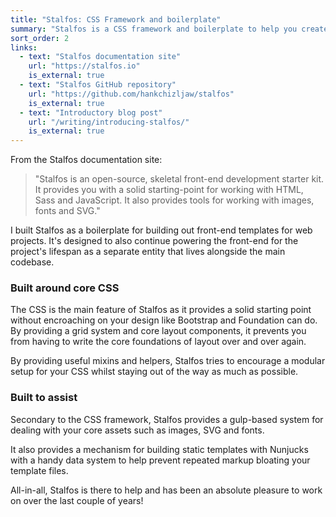 ```yaml
---
title: "Stalfos: CSS Framework and boilerplate"
summary: "Stalfos is a CSS framework and boilerplate to help you create lightweight and maintainable front-ends."
sort_order: 2
links:
  - text: "Stalfos documentation site"
    url: "https://stalfos.io"
    is_external: true
  - text: "Stalfos GitHub repository"
    url: "https://github.com/hankchizljaw/stalfos"
    is_external: true
  - text: "Introductory blog post"
    url: "/writing/introducing-stalfos/"
    is_external: true
---
```

From the Stalfos documentation site: 

> "Stalfos is an open-source, skeletal front-end development starter kit. It provides you with a solid starting-point for working with HTML, Sass and JavaScript. It also provides tools for working with images, fonts and SVG."

I built Stalfos as a boilerplate for building out front-end templates for web projects. It's designed to also continue powering the front-end for the project's lifespan as a separate entity that lives alongside the main codebase. 

### Built around core CSS

The CSS is the main feature of Stalfos as it provides a solid starting point without encroaching on your design like Bootstrap and Foundation can do. By providing a grid system and core layout components, it prevents you from having to write the core foundations of layout over and over again.

By providing useful mixins and helpers, Stalfos tries to encourage a modular setup for your CSS whilst staying out of the way as much as possible. 

### Built to assist 

Secondary to the CSS framework, Stalfos provides a gulp-based system for dealing with your core assets such as images, SVG and fonts. 

It also provides a mechanism for building static templates with Nunjucks with a handy data system to help prevent repeated markup bloating your template files.

All-in-all, Stalfos is there to help and has been an absolute pleasure to work on over the last couple of years!  